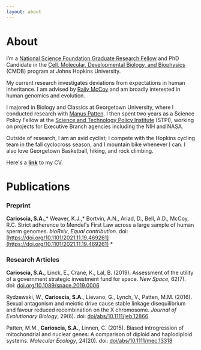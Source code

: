 ```yaml
---
layout: about
---
```


# About

I’m a [National Science Foundation Graduate Research Fellow](https://nsfgrfp.org/) and PhD Candidate in the [Cell, Molecular, Developmental Biology, and Biophysics](https://cmdb.jhu.edu/) (CMDB) program at Johns Hopkins University. 

My current research investigates deviations from expectations in human inheritance. I am advised by [Rajiv McCoy](https://mccoy-lab.org/) and am broadly interested in human genomics and evolution. 

I majored in Biology and Classics at Georgetown University, where I conducted research with [Manus Patten](https://www.pattenlab.com/). I then spent two years as a Science Policy Fellow at the [Science and Technology Policy Institute](https://www.ida.org/en/ida-ffrdcs/science-and-technology-policy-institute) (STPI), working on projects for Executive Branch agencies including the NIH and NASA.

Outside of research, I am an avid cyclist; I compete with the Hopkins cycling team in the fall cyclocross season, and I mountain bike whenever I can. I also love Georgetown Basketball, hiking, and rock climbing. 

Here's a **[link]( https://drive.google.com/uc?id=1qvgktSznt_BDVa_mrGRc9hyI9-hgRWEG&export=download)** to my CV. 


# Publications

### Preprint
**Carioscia, S.A.**,\* Weaver, K.J.,\* Bortvin, A.N., Ariad, D., Bell, A.D., McCoy, R.C. Strict adherence to Mendel's First Law across a large sample of human sperm genomes. *bioRxiv*, *Equal contribution*. doi: [https://doi.org/10.1101/2021.11.19.469261](https://doi.org/10.1101/2021.11.19.469261) \* 

### Research Articles

**Carioscia, S.A.**, Linck, E., Crane, K., Lal, B. (2019). Assessment of the utility of a government strategic investment fund for space. *New Space*, 62(7). doi: [doi.org/10.1089/space.2019.0006](doi.org/10.1089/space.2019.0006)

Rydzewski, W., **Carioscia, S.A.**, Lievano, G., Lynch, V., Patten, M.M. (2016). Sexual antagonism and meiotic drive cause stable linkage disequilibrium and favour reduced recombination on the X chromosome. *Journal of Evolutionary Biology*, 29(6). doi: [doi/abs/10.1111/jeb.12866](doi/abs/10.1111/jeb.12866)

Patten, M.M., **Carioscia, S.A.**, Linnen, C. (2015). Biased introgression of mitochondrial and nuclear genes: A comparison of diploid and haplodiploid systems. *Molecular Ecology*, 24(20). doi: [doi/abs/10.1111/mec.13318](doi/abs/10.1111/mec.13318)



